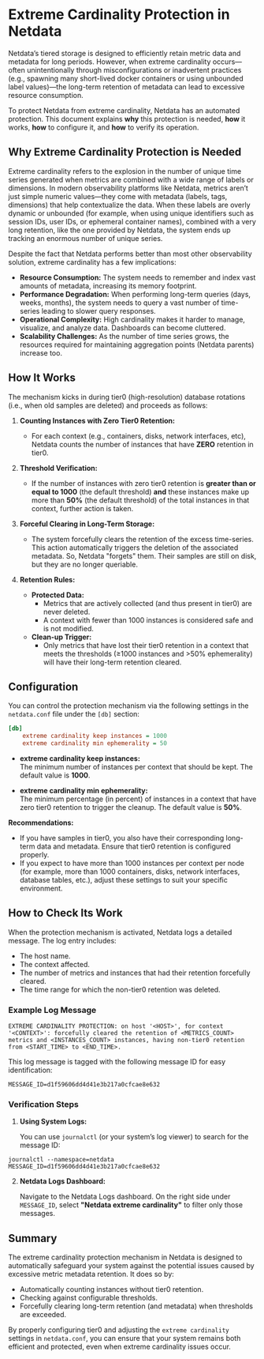 # Extreme Cardinality Protection in Netdata

Netdata’s tiered storage is designed to efficiently retain metric data and metadata for long periods. However, when extreme cardinality occurs—often unintentionally through misconfigurations or inadvertent practices (e.g., spawning many short-lived docker containers or using unbounded label values)—the long-term retention of metadata can lead to excessive resource consumption.

To protect Netdata from extreme cardinality, Netdata has an automated protection. This document explains **why** this protection is needed, **how** it works, **how** to configure it, and **how** to verify its operation.

## Why Extreme Cardinality Protection is Needed

Extreme cardinality refers to the explosion in the number of unique time series generated when metrics are combined with a wide range of labels or dimensions. In modern observability platforms like Netdata, metrics aren’t just simple numeric values—they come with metadata (labels, tags, dimensions) that help contextualize the data. When these labels are overly dynamic or unbounded (for example, when using unique identifiers such as session IDs, user IDs, or ephemeral container names), combined with a very long retention, like the one provided by Netdata, the system ends up tracking an enormous number of unique series.

Despite the fact that Netdata performs better than most other observability solution, extreme cardinality has a few implications:

-   **Resource Consumption:** The system needs to remember and index vast amounts of metadata, increasing its memory footprint.
-   **Performance Degradation:** When performing long-term queries (days, weeks, months), the system needs to query a vast number of time-series leading to slower query responses.
-   **Operational Complexity:** High cardinality makes it harder to manage, visualize, and analyze data. Dashboards can become cluttered.
-   **Scalability Challenges:** As the number of time series grows, the resources required for maintaining aggregation points (Netdata parents) increase too.

## How It Works

The mechanism kicks in during tier0 (high-resolution) database rotations (i.e., when old samples are deleted) and proceeds as follows:

1. **Counting Instances with Zero Tier0 Retention:**
    - For each context (e.g., containers, disks, network interfaces, etc), Netdata counts the number of instances that have **ZERO** retention in tier0.

2. **Threshold Verification:**
    - If the number of instances with zero tier0 retention is **greater than or equal to 1000** (the default threshold) **and** these instances make up more than **50%** (the default threshold) of the total instances in that context, further action is taken.

3. **Forceful Clearing in Long-Term Storage:**
    - The system forcefully clears the retention of the excess time-series. This action automatically triggers the deletion of the associated metadata. So, Netdata "forgets" them. Their samples are still on disk, but they are no longer queriable.

4. **Retention Rules:**
    - **Protected Data:**
        - Metrics that are actively collected (and thus present in tier0) are never deleted.
        - A context with fewer than 1000 instances is considered safe and is not modified.
    - **Clean-up Trigger:**
        - Only metrics that have lost their tier0 retention in a context that meets the thresholds (≥1000 instances and >50% ephemerality) will have their long-term retention cleared.

## Configuration

You can control the protection mechanism via the following settings in the `netdata.conf` file under the `[db]` section:

```ini
[db]
    extreme cardinality keep instances = 1000
    extreme cardinality min ephemerality = 50
```

-   **extreme cardinality keep instances:**  
    The minimum number of instances per context that should be kept. The default value is **1000**.

-   **extreme cardinality min ephemerality:**  
    The minimum percentage (in percent) of instances in a context that have zero tier0 retention to trigger the cleanup. The default value is **50%**.


**Recommendations:**

-   If you have samples in tier0, you also have their corresponding long-term data and metadata. Ensure that tier0 retention is configured properly.
-   If you expect to have more than 1000 instances per context per node (for example, more than 1000 containers, disks, network interfaces, database tables, etc.), adjust these settings to suit your specific environment.

## How to Check Its Work

When the protection mechanism is activated, Netdata logs a detailed message. The log entry includes:

-   The host name.
-   The context affected.
-   The number of metrics and instances that had their retention forcefully cleared.
-   The time range for which the non-tier0 retention was deleted.

### Example Log Message

```
EXTREME CARDINALITY PROTECTION: on host '<HOST>', for context '<CONTEXT>': forcefully cleared the retention of <METRICS_COUNT> metrics and <INSTANCES_COUNT> instances, having non-tier0 retention from <START_TIME> to <END_TIME>.
```

This log message is tagged with the following message ID for easy identification:

```
MESSAGE_ID=d1f59606dd4d41e3b217a0cfcae8e632
```

### Verification Steps

1.  **Using System Logs:**

    You can use `journalctl` (or your system’s log viewer) to search for the message ID:

```
journalctl --namespace=netdata MESSAGE_ID=d1f59606dd4d41e3b217a0cfcae8e632
``` 

2.  **Netdata Logs Dashboard:**

    Navigate to the Netdata Logs dashboard. On the right side under `MESSAGE_ID`, select **"Netdata extreme cardinality"** to filter only those messages.

## Summary

The extreme cardinality protection mechanism in Netdata is designed to automatically safeguard your system against the potential issues caused by excessive metric metadata retention. It does so by:

-   Automatically counting instances without tier0 retention.
-   Checking against configurable thresholds.
-   Forcefully clearing long-term retention (and metadata) when thresholds are exceeded.

By properly configuring tier0 and adjusting the `extreme cardinality` settings in `netdata.conf`, you can ensure that your system remains both efficient and protected, even when extreme cardinality issues occur.
